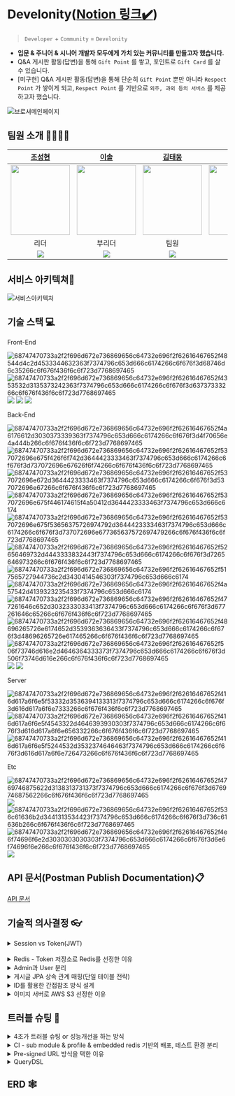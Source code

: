 # Develonity([Notion 링크✔️](https://gilded-fibula-776.notion.site/Develonity-23422bae15a04a9d8107d43d742264c6))
> `Developer` + `Community` = `Develonity`   
>
- **입문 & 주니어 & 시니어 개발자 모두에게 가치 있는 커뮤니티를 만들고자 했습니다.**
- Q&A 게시판 활동(답변)을 통해 `Gift Point` 를 쌓고, 포인트로 `Gift Card` 를 살 수 있습니다.
- [미구현] Q&A 게시판 활동(답변)을 통해 단순히 `Gift Point` 뿐만 아니라 `Respect Point` 가 쌓이게 되고, `Respect Point` 를 기반으로 `외주, 과외 등의 서비스` 를 제공하고자 했습니다.

![브로셔메인페이지](https://user-images.githubusercontent.com/116135174/224562613-25b15240-4157-4a6c-a908-69a7a942bf95.PNG)
 
팀원 소개 👨‍👩‍👧‍👦
---



| [조성현](https://github.com/dangddoong) | [이솔](https://github.com/LEESOLL) | [김태웅](https://github.com/ultramancode) | [배지호](https://github.com/2Luda) | [송성원](https://github.com/SungWonSong) |
| :---:| :---: | :---: | :---: | :---: |
| <img src="https://taewoong-test.s3.ap-northeast-2.amazonaws.com/pp/KakaoTalk_20230313_163501658.jpg" width="135" height="160"> | <img src="https://taewoong-test.s3.ap-northeast-2.amazonaws.com/pp/KakaoTalk_20230313_163720357.jpg" width="135" height="160">  | <img src="https://taewoong-test.s3.ap-northeast-2.amazonaws.com/pp/KakaoTalk_20230313_164601238_01.jpg" width="135" height="160"> | <img src="https://taewoong-test.s3.ap-northeast-2.amazonaws.com/pp/KakaoTalk_20230313_164603334.jpg" width="135" height="160"> | <img src="https://taewoong-test.s3.ap-northeast-2.amazonaws.com/pp/KakaoTalk_20230313_163841527.jpg" width="135" height="160"> |
|리더|부리더|팀원|팀원|팀원|
| [<img src="https://img.shields.io/badge/GitHub-181717?style=flat&logo=GitHub&logoColor=white">](https://github.com/dangddoong) | [<img src="https://img.shields.io/badge/GitHub-181717?style=flat&logo=GitHub&logoColor=white">](https://github.com/LEESOLL) | [<img src="https://img.shields.io/badge/GitHub-181717?style=flat&logo=GitHub&logoColor=white">](https://github.com/ultramancode) | [<img src="https://img.shields.io/badge/GitHub-181717?style=flat&logo=GitHub&logoColor=white">](https://github.com/2Luda) | [<img src="https://img.shields.io/badge/GitHub-181717?style=flat&logo=GitHub&logoColor=white">](https://github.com/SungWonSong) | 




서비스 아키텍쳐📖
---

![서비스아키텍처](https://user-images.githubusercontent.com/116135174/224563517-e0caea58-799d-481c-958c-0c505306c922.png)


기술 스택 💻
---
Front-End 

![68747470733a2f2f696d672e736869656c64732e696f2f62616467652f48544d4c2d4533344632363f7374796c653d666c6174266c6f676f3d68746d6c35266c6f676f436f6c6f723d7768697465](https://user-images.githubusercontent.com/116135174/224563690-49f7978a-08cc-444e-b68d-25f8f3dca096.svg)
![68747470733a2f2f696d672e736869656c64732e696f2f62616467652f4353532d3135373242363f7374796c653d666c6174266c6f676f3d63737333266c6f676f436f6c6f723d7768697465](https://user-images.githubusercontent.com/116135174/224563708-a893b2d2-3a9f-437c-90f9-2fb1e4b5d59c.svg)
<img src="https://img.shields.io/badge/Visual Studio-5C2D91?style=flat&logo=Visual Studio&logoColor=white">
<img src="https://img.shields.io/badge/jQuery-0769AD?style=flat&logo=jQuery&logoColor=white">
<img src="https://img.shields.io/badge/JavaScript-F7DF1E?style=flat&logo=JavaScript&logoColor=white">

Back-End 

![68747470733a2f2f696d672e736869656c64732e696f2f62616467652f4a6176612d3030373339363f7374796c653d666c6174266c6f676f3d4f70656e4a444b266c6f676f436f6c6f723d7768697465](https://user-images.githubusercontent.com/116135174/224563807-67c19880-4cf0-4dff-864e-8c0b5e334d26.svg)
![68747470733a2f2f696d672e736869656c64732e696f2f62616467652f537072696e675f426f6f742d3644423333463f7374796c653d666c6174266c6f676f3d737072696e67626f6f74266c6f676f436f6c6f723d7768697465](https://user-images.githubusercontent.com/116135174/224563810-e6bf9887-21e0-4335-b363-4a06d47ff332.svg)
![68747470733a2f2f696d672e736869656c64732e696f2f62616467652f537072696e672d3644423333463f7374796c653d666c6174266c6f676f3d537072696e67266c6f676f436f6c6f723d7768697465](https://user-images.githubusercontent.com/116135174/224563819-60e7b43b-41d8-48c4-9ff5-8d920274f05e.svg)
![68747470733a2f2f696d672e736869656c64732e696f2f62616467652f537072696e675f446174615f4a50412d3644423333463f7374796c653d666c6174](https://user-images.githubusercontent.com/116135174/224563822-34f5705d-1a3a-40c2-92cb-53476f64019f.svg)
![68747470733a2f2f696d672e736869656c64732e696f2f62616467652f537072696e675f53656375726974792d3644423333463f7374796c653d666c6174266c6f676f3d737072696e677365637572697479266c6f676f436f6c6f723d7768697465](https://user-images.githubusercontent.com/116135174/224563832-48210ac1-d1a8-4712-8f58-d2bbeab82e0a.svg)
![68747470733a2f2f696d672e736869656c64732e696f2f62616467652f52656469732d4443333832443f7374796c653d666c6174266c6f676f3d7265646973266c6f676f436f6c6f723d7768697465](https://user-images.githubusercontent.com/116135174/224563838-7056f1cc-45dd-4468-8f62-a28f93c0bc7c.svg)
![68747470733a2f2f696d672e736869656c64732e696f2f62616467652f517565727944736c2d3430414546303f7374796c653d666c6174](https://user-images.githubusercontent.com/116135174/224563844-c776b411-7082-4d18-ac10-16f81ebffbe9.svg)
![68747470733a2f2f696d672e736869656c64732e696f2f62616467652f4a57542d4139323235433f7374796c653d666c6174](https://user-images.githubusercontent.com/116135174/224563850-b63732e7-71f6-4f82-89d5-f8bddc791feb.svg)
![68747470733a2f2f696d672e736869656c64732e696f2f62616467652f477261646c652d3032333033413f7374796c653d666c6174266c6f676f3d677261646c65266c6f676f436f6c6f723d7768697465](https://user-images.githubusercontent.com/116135174/224563860-f3344686-f5e5-472a-88d1-2f47a136a82a.svg)
![68747470733a2f2f696d672e736869656c64732e696f2f62616467652f48696265726e6174652d3539363636433f7374796c653d666c6174266c6f676f3d48696265726e617465266c6f676f436f6c6f723d7768697465](https://user-images.githubusercontent.com/116135174/224563866-331e0ce4-ee26-444c-9660-89ca9d191dab.svg)
![68747470733a2f2f696d672e736869656c64732e696f2f62616467652f506f73746d616e2d4646364333373f7374796c653d666c6174266c6f676f3d506f73746d616e266c6f676f436f6c6f723d7768697465](https://user-images.githubusercontent.com/116135174/224563871-9ccb51f3-1be2-45d0-ab1f-e4d792e049dd.svg)
<img src="https://img.shields.io/badge/JUnit5-25A162?style=flat&logo=JUnit5&logoColor=white">
<img src="https://img.shields.io/badge/MySQL-4479A1?style=flat&logo=MySQL&logoColor=white">

Server 

![68747470733a2f2f696d672e736869656c64732e696f2f62616467652f416d617a6f6e5f53332d3536394133313f7374796c653d666c6174266c6f676f3d616d617a6f6e7333266c6f676f436f6c6f723d7768697465](https://user-images.githubusercontent.com/116135174/224563965-0407b444-b4dc-4fcd-8060-5c0cac870f57.svg)
![68747470733a2f2f696d672e736869656c64732e696f2f62616467652f416d617a6f6e5f4543322d4646393930303f7374796c653d666c6174266c6f676f3d616d617a6f6e656332266c6f676f436f6c6f723d7768697465](https://user-images.githubusercontent.com/116135174/224563977-98fc9d8d-1820-4881-aa81-e593585c570f.svg)
![68747470733a2f2f696d672e736869656c64732e696f2f62616467652f416d617a6f6e5f5244532d3532374646463f7374796c653d666c6174266c6f676f3d616d617a6f6e726473266c6f676f436f6c6f723d7768697465](https://user-images.githubusercontent.com/116135174/224565820-02995aae-65b8-4bdb-ad84-06500f32741d.svg)


Etc

![68747470733a2f2f696d672e736869656c64732e696f2f62616467652f4769746875622d3138313731373f7374796c653d666c6174266c6f676f3d676974687562266c6f676f436f6c6f723d7768697465](https://user-images.githubusercontent.com/116135174/224564009-4100e123-0818-44f8-acba-bc5d0540d66c.svg)
<img src="https://img.shields.io/badge/GitHub Actions-2088FF?style=flat&logo=GitHub Actions&logoColor=white">
![68747470733a2f2f696d672e736869656c64732e696f2f62616467652f536c61636b2d3441313534423f7374796c653d666c6174266c6f676f3d736c61636b266c6f676f436f6c6f723d7768697465](https://user-images.githubusercontent.com/116135174/224564017-f1c15951-64d8-4352-866a-12ca984e6424.svg)
![68747470733a2f2f696d672e736869656c64732e696f2f62616467652f4e6f74696f6e2d3030303030303f7374796c653d666c6174266c6f676f3d6e6f74696f6e266c6f676f436f6c6f723d7768697465](https://user-images.githubusercontent.com/116135174/224564022-db759b69-a20d-4ec6-9bdb-7fa96bf36d69.svg)
<img src="https://img.shields.io/badge/Jira-0052CC?style=flat&logo=Jira&logoColor=white">

API 문서(Postman Publish Documentation)📋
---
[API 문서](https://documenter.getpostman.com/view/24836890/2s93JqRjo6#284b7458-f36f-4878-a3ce-378b21d70cbe)

기술적 의사결정 👓
---
<details>
<summary>Session vs Token(JWT)</summary>
<br>

- 보안 vs 효율&확장성
- 서비스의 특성상(커뮤니티) 보안적으로 매우 민감한 주제는 아니라고 판단<br>
- HTTP의 비상태성(Stateless)를 그대로 활용할 수 있고, 따라서 높은 확장성을 가질 수 있는 Token방식을 채택

<br>

>**문제점** <br>
>- 보안 이슈 발생
><br>

>**해결책**
>- refresh token을 도입하여 access token의 유효기간을 짧게 가져감
>- RTR(refresh token rotation)을 도입하여 refresh token 탈취 시 문제점 완
>- 계정정보 or 회원탈퇴 등 중요한 기능들은 ‘비밀번호 검증＇을 1회 더 하는 방식으로 보안 강화

<details><summary>➕access token과 refresh token이 모두 탈취 당했을 경우에 대한 고민🤷</summary>
<br>

📋 참고자료
- [네이버 토큰 갱신 방법[grant_type, client id를 같이 보내는 방식]](https://developers.naver.com/docs/login/devguide/devguide.md#5-1-2-%EA%B0%B1%EC%8B%A0-%ED%86%A0%ED%81%B0%EC%97%90-%EB%8C%80%ED%95%98%EC%97%AC:~:text=Authorization%3A%20Bearer%20ACCESS_TOKEN-,5.1.2%20%EA%B0%B1%EC%8B%A0%20%ED%86%A0%ED%81%B0%EC%97%90%20%EB%8C%80%ED%95%98%EC%97%AC,-%EC%A0%91%EA%B7%BC%20%ED%86%A0%ED%81%B0%EC%9D%80%20%EC%A0%91%EA%B7%BC)

- [카카오 토큰 갱신 방법](https://developers.kakao.com/docs/latest/ko/kakaologin/rest-api#refresh-%20%20%20%20%20%20%20%20%20token:~:text=%3A1234%0A%7D-,%ED%86%A0%ED%81%B0%20%EA%B0%B1%EC%8B%A0%ED%95%98%EA%B8%B0,-%EA%B8%B0%EB%B3%B8%20%EC%A0%95%EB%B3%B4)

<br>

**📌 현재 프로젝트에서 대응 가능한 방법들**<br>
- 사용자가 서비스를 지속적으로 이용중인 상황<br>
   - RTR(refresh token rotation)을 적용하고 access token의 유효시간을 30분으로 짧게 설정<br>
   - `[reissue 실패 → 재로그인 → 탈취된 refresh token 무효화]` 가능<br>
   
- 토큰이 지속적으로 탈취되는 상황
   - 해당 회원을 일단 `탈퇴처리`, 해커의 나쁜 행동을 막고, 
   - 개인적으로 네트워크와 컴퓨터를 리셋(포맷)한 이후 다시 `계정 복구`(soft delete 방식으로 회원 탈퇴 기능 구현)<br>
  
- 특정 상황이 발생하여 회원 다수의 token이 탈취된 경우
   - 30분여 서비스 점검 실시(access token 유효기간 만료를 위함) 및 
    `redis(refresh token 저장소)를 재가동` 하는 방법 고려. (서비스 점검기간동안 보안적인 대처도 병행)<br>
   
- 현재 계정정보 접근, 회원탈퇴 등 민감한 서비스들에는 `패스워드 재검증 로직`을 포함하고 있으므로 개인정보 유출, 금전적 피해가 발생 가능한 경우는 예방하고 있다.
</details>

</details><br>
<details>
<summary>Redis - Token 저장소로 Redis를 선정한 이유</summary><br><br>

>-  Key(LoginId)-Value(Refresh Token) 외의 다른 필드가 필요하지 않음
>-  I/O가 빈번하게 발생하는 환경
>- 저장된 데이터의 개수와 무관하게 `O(1)` 의 수행시간을 가짐
>- 저장된 모든 token을 조회하는 등의 싱글 스레드의 단점이 부각 될 상황이 없음
<br><br>
</details>

<details>
<summary>Admin과 User 분리</summary><br>


**기존 방식**

- 동일한 User Entity에서 `Role Enum` 으로 Admin과 User를 구분
- 동일한 security filter와  Authentication Service를 사용

>**문제점**
><br>
>- 근본적으로 User와 Admin의 생명주기가 다름
>- User와 Admin의 역할과 그에 따른 기능들이 다름
>- User와 Admin의 인증과정을 분리할 수 없음.
><br>

>**해결**
><br>
>- Entity 및 Package 분리
>- security filter와  Authentication Service 분리
>- Authentication Service에 `팩토리 패턴` 적용하여 OCP 원칙을 지키고자 노력
</details>

<details>
<summary>게시글 JPA 상속 관계 매핑(단일 테이블 전략)</summary><br>

<br>

>**JPA는 DB와 객체를 매핑해주는 자바 진영의 ORM 기술 표준이지만 객체의 상속 관계와 정확하게 일치하는 DB모델링은 존재하지 않음**
>
>**따라서 차선책으로 상속 관계와 비교적 유사한 **슈퍼타입-서브타입** 모델링 기법으로 DB를 상속 객체에 매핑**
>
>**슈퍼타입-서브타입 논리모델을 실제 DB 물리모델로 구현하는 방법으로 3가지 전략 중 ➕단일 테이블 전략➕을 사용**
>
<br>

📌 **단일 테이블 전략의 장점**

- 조인이 필요 없으므로 조회 성능이 빠름
- 조회 쿼리가 단순<br><br>

📌 **단일 테이블의 단점**

- 하위 엔티티의 필드값은 모두 Null을 허용
- 하나의 테이블에 칼럼이 많아져 복잡<br><br>

📌 **단일 테이블 전략을** **선택한 이유**

>- 현재 게시글의 필드값을 최대한 적게 가져가는 방식을 사용 중이기 때문에
><br>테이블 칼럼 수가 적기 때문에 단일 테이블 전략을 사용하더라도 복잡해지지 않음<br>
>
>- 비록 데이터베이스에는 Null값을 허용하더라도 실제 객체가 Null값을 가지고 있는 것은 아님<br>
>
>- 만약 단일 테이블 전략이 아니라 각자 테이블을 가지는 조인 전략과 같은 방식을 사용했다면
><br>Null값은 들어가지 않지만 조회 쿼리가 복잡해지고 INSERT QUERY를 2번 실행해야 하기 때문에
><br>단일 테이블 전략을 사용하기로 결정
<br>
</details>

<details>
<summary>ID를 활용한 간접참조 방식 설계</summary><br>


>
>
>- **직접 참조** : Entity 클래스를 설계할 때 @OneToOne, @OneToMany와 같은 어노테이션을 써서 Entity 간에 연관 매핑하는 것
>
>- **간접 참조** : 객체를 직접 참조하지 않고, 식별값을 이용하는 것
>
>
<br>

📌 **직접 참조 방식의 단점**
- 의존 관계 형성
- 연관 관계 맺은 객체를 편하게 탐색할 수 있고 바뀌길 원하지 않는 참조 객체의 값이 손쉽게 바뀔 가능성 존재(직접 참조는 편한만큼 위험)
   - 예를 들어 Board Entity안에 user라는 변수가 있다면 Board를 다룰 때 User를 변경할 수 있는 가능성과 여러 실수의 가능성이 존재
   - 즉 User 라는 Entity 자체를 날것으로 가져오게 되면, Entity 가 오염이 될 수 도 있음
   <br> -> setter 를 통해서든, 도메인 서비스를 통해서든 어떤 일이 벌어질 수 있는 가능성을 열어둔 것
<br>

📌**결론**

>User Entity도 안전하게 보호가 되고, Board Entity에만 집중할 수 있는 방법으로 **간접 참조** 방식을 이용하는 것이 나을 것이라고 판단,
>
>간접 참조를 하면 의존 관계가 형성되지 않아서 추후 시스템을 확장할 때도 유리하기 때문에 
>
>**간접 참조 방식을 이용해서 설계**
<br>
</details>

<details>
<summary>이미지 서버로 AWS S3 선정한 이유</summary><br>


📌 **이미지 서버의 필요성**

>만약 스프링 서버의 멀티파트 파일로 이미지를 받아서 DB에 저장하는 방식을 이용 한다면<br>
>서버 여러대 사용 시, 특정 서버에만 이미지가 존재하게 될 수 있음<br>
>따라서 별도의 이미지 서버를 둘 필요성을 느낌



📌 **S3를 이미지 서버로 선유한 이유**

>커뮤니티 사이트처럼 서버에 많은 미디어 파일을 저장해야 하는 경우<br> 
>EC2와 EBS만을 사용해서 저장을 하게 되면 용량에 따른 과금도 부담되고 (비용적인 문제, S3는 사용한 만큼만 비용 지불)<br>
>저장소를 구축해서 관리하는 것에도 문제 존재(성능 문제)
>
>하지만 S3를 사용하면 S3 한 곳에 모든 미디어 파일을 저장할 수 있고<br>  
>비용적인 문제도 EC2와 EBS만을 사용해서 구축하는 것보다 훨씬 저렴하며<br>
>구축 후 확장이나 축소와 같은 DB를 관리하는 것에도 용이하다는 장점이 있어 사용
>
>
>> 📖 S3와 EBS 중 S3를 선택한 이유
>>
>>- S3가 더 저렴함
>>- EBS는반드시 하나의 인스턴스에서만 접근 할 수 있음
>>-> 여러 Application이 하나의 EBS에 담겨있는 데이터에 동시 접근 불가능
>>- 생성 전에 반드시 그 크기를 지정해주어야 함
>>- 신청한 용량 중, 쓰지 않는 부분에 불필요한 cost를 내야함
>>- 쌓이는 데이터가 신청한 용량을 넘어서게 되는 경우, 대용량에 새로운 volume을 신청하여 데이터를 옮기고, 기존에 volume을 반납해야하는 번거로움이 생김
>>
>>>**S3는 사용한 만큼만 비용을 지불하고, 무한대로 확장이 가능하며, EBS와는 다르게**
>>>**여러개의 Application이 동시에 접근할 수 있다는 장점이 있으므로 S3을 선택함**

<img width="1000" alt="스크린샷_2023-03-10_오후_8 19 32" src="https://user-images.githubusercontent.com/116135174/224602116-94870db8-6d7b-42aa-8860-4e5620d2945a.png">
</details>
</details>

트러블 슈팅 🎈
---
<details>
<summary>4조가 트러블 슈팅 or 성능개선을 하는 방식</summary>

1. 안건제시

2. 문제분석

3. 개선계획수립

4. 코드 수정

5. PR을 통해 검토

6. 반영
   - 실제 예시 링크([23.02.22 보드,코멘트 관련 비상회의록](https://www.notion.so/23-02-22-6ddb6bb392c841828c161472d9e86fb0))
</details>
<details>
<summary>CI - sub module & profile & embedded redis 기반의 배포, 테스트 환경 분리</summary><br>
</details>
<details>
<summary>Pre-signed URL 방식을 택한 이유</summary><br>

클라이언트에서 S3에 파일을 업로드 하는 방법은 크게 3가지 존재

>**1. AWS SDK를 이용해 직접 업로드**
>
>**2. API 서버에 파일을 전달하고 API 서버에서 S3에 업로드(기존 적용 방법)**
>
>**3. PreSignedURL을 이용한 클라이언트 -> S3 업로드(트러블 슈팅 후 적용 방법)**
>

![images_kyy00n_post_a50e0237-a9eb-4ab2-8be9-ae0d2a2ea5cf_image](https://user-images.githubusercontent.com/116135174/224603164-93553af3-e4ed-40be-8608-9cd43ee8b056.png)


📌 **1, 2번 방식의 단점**<br>

- 1번 방법
   - 서버를 거치지 않지만, AWS SDK를 써서 S3이용이 가능해야 하기 때문에 클라이언트에서 AWS SDK를 사용하는 시점에는<br> 
결국  AWS Access Key와 Secret Key 정보를 알고 있어야 함

   ->Key 정보 노출 위험성 존재<br>

- 2번 방법 (기존 프로젝트 진행 방식)
   - API서버에서 파일을 업로드하기 때문에 AWS Access Key와 Secret Key 정보를 서버가 가지고 있어 Key 정보가 노출되는 위험 없음<br> 
   - 하지만 파일 업로드 시, 파일 전달 흐름이 클라이언트 -> 서버 -> S3 순으로 되게 되는데<br> 
   - 이는 저장하지도 않을 파일들이 서버를 통해가면서 불필요한 서버의 리소스를 사용하게 됨<br>
   - 또한 과도한 업로드 작업이 생기면 서버에 과부하가 걸리게 되고 서버를 거쳐가는 지연시간이 생기게 됨<br>


**위 방법들의 `단점을 보완`하기 위해 `Pre-signed URL 기능`을 사용하여 성능을 개선**

![presigned url](https://user-images.githubusercontent.com/116135174/224603186-fc380104-5cf3-4b43-9541-df2b09a2770a.png)

📋 하나의 파일을 S3에 업로드하기 위한 Pre-signed URL 과정은 다음과 같음

>1.  클라이언트에서 서버에 pre-signed URL를 받기 위한 API 호출 (POST 요청)<br>
>2. 서버에서 AWS S3에 pre-signed URL요청 3. AWS에서 pre-signed URL을 서버에 반환<br>
>4. 서버는 반환받은 pre-signed URL를 클라이언트에 전달<br>
>5. 클라이언트에서 AWS pre-signed URL로 이미지 upload (S3에 직접 업로드) (PUT 요청)<br>
>6. 서버에게 해당 요청이 종료 되었음을 알림<br>

**서버의 역할이 파일 업로드를 처리하는 것에서 문자열을 주고받는 식으로 바뀌었기 때문에<br> 
프로세스가 훨씬 가벼워지고 브라우저에서 Key를 직접 만지지도 않아 보안성이 우수해짐** <br>
</details>
<details>
<summary>QueryDSL</summary><br>

📌 **QueryDSL을 적용한 이유 (개선 전)**
<br>
>![기존검색방식](https://user-images.githubusercontent.com/116135174/224602932-fa25e3c5-067f-4135-aeee-fa01f4264fab.png)


>위와 같이 `Spring Data Jpa`를 이용해서 조회 기능을 구현 하기에는 검색 조건 등 여러 부분에서 작동이 효율적으로 되지 않았고,
>
>여러 조건의 검색 방식을 구현하기 위해서는 비슷한 메소드들을 추가로 작성 해줘야 해서 
>
>**비효율적**이었음<br>

📌**QueryDSL을 적용한 이유 (개선 후)**

>![수정방식](https://user-images.githubusercontent.com/116135174/224602950-0c88be12-a095-46d2-b477-00a294116478.png)
>![화면_캡처_2023-03-10_191553](https://user-images.githubusercontent.com/116135174/224602959-1c019c2f-e8da-4412-b294-6fec64ba0b6f.png)

하지만 `QueryDSL`을 활용, `동적 쿼리`를 작성해서 편하게 구현이 가능해짐

>### 동적 쿼리란 ?
>
>동적 쿼리란 **상황에 따라 다른 문법의 SQL을 적용**하는 것을 의미
>
>예를 들면 DB에서 값을 조회할 때 조회 조건이 위와 같이 동적으로 바뀌어야 하는 경우가 많음<br> 
>이런 상황을 Querydsl을 사용해서 손쉽게 해결

>`Querydsl`은 아래 2가지 기능을 제공
>
>- `where()`에 `null`이 들어오면 무시
>- `where()`에 **`,**` 을 `and` 조건으로 사용

🔓 `BooleanExpression`**을 사용해서 `삼항 연산자`를 통해 위 기능을 활용 했고, 한개의 메소드로 여러 **검색 조건**을 활용할 수 있게 하였음
</details>
</details>

ERD 🕸️
---

